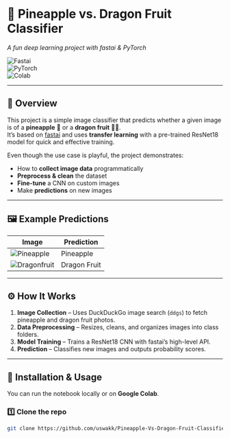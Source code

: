 # 🍍 Pineapple vs. Dragon Fruit Classifier  
*A fun deep learning project with fastai & PyTorch*

![Fastai](https://img.shields.io/badge/Library-fastai-blue?style=for-the-badge&logo=python)  
![PyTorch](https://img.shields.io/badge/Framework-PyTorch-red?style=for-the-badge&logo=pytorch)  
![Colab](https://img.shields.io/badge/Run-Google%20Colab-orange?style=for-the-badge&logo=googlecolab)  

---

## 📌 Overview  
This project is a simple image classifier that predicts whether a given image is of a **pineapple** 🍍 or a **dragon fruit** 🐉🍈.  
It’s based on [fastai](https://fastai.github.io/) and uses **transfer learning** with a pre-trained ResNet18 model for quick and effective training.

Even though the use case is playful, the project demonstrates:
- How to **collect image data** programmatically  
- **Preprocess & clean** the dataset  
- **Fine-tune** a CNN on custom images  
- Make **predictions** on new images  

---

## 🖼 Example Predictions
| Image | Prediction |
|-------|------------|
| ![Pineapple](pineapple.jpg) | Pineapple |
| ![Dragonfruit](dragonfruit.jpg) | Dragon Fruit |

---

## ⚙️ How It Works
1. **Image Collection** – Uses DuckDuckGo image search (`ddgs`) to fetch pineapple and dragon fruit photos.  
2. **Data Preprocessing** – Resizes, cleans, and organizes images into class folders.  
3. **Model Training** – Trains a ResNet18 CNN with fastai’s high-level API.  
4. **Prediction** – Classifies new images and outputs probability scores.

---

## 🚀 Installation & Usage
You can run the notebook locally or on **Google Colab**.

### 1️⃣ Clone the repo
```bash
git clone https://github.com/uswakk/Pineapple-Vs-Dragon-Fruit-Classifier
